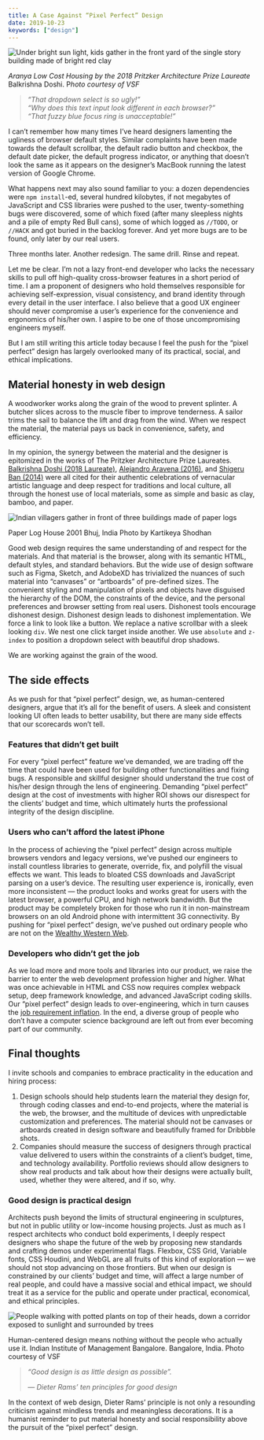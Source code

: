 ```yaml
---
title: A Case Against “Pixel Perfect” Design
date: 2019-10-23
keywords: ["design"]
---
```


![Under bright sun light, kids gather in the front yard of the single story building made of bright red clay](https://miro.medium.com/v2/resize:fit:1000/1*SDGJrRbvlHlbSGCoGBDaFg.jpeg)

_Aranya Low Cost Housing by the 2018 Pritzker Architecture Prize Laureate_ Balkrishna Doshi. P*hoto courtesy of VSF*

> _“That dropdown select is so ugly!”  
> “Why does this text input look different in each browser?”  
> “That fuzzy blue focus ring is unacceptable!”_

I can’t remember how many times I’ve heard designers lamenting the ugliness of browser default styles. Similar complaints have been made towards the default scrollbar, the default radio button and checkbox, the default date picker, the default progress indicator, or anything that doesn’t look the same as it appears on the designer’s MacBook running the latest version of Google Chrome.

What happens next may also sound familiar to you: a dozen dependencies were `npm install`\-ed, several hundred kilobytes, if not megabytes of JavaScript and CSS libraries were pushed to the user, twenty-something bugs were discovered, some of which fixed (after many sleepless nights and a pile of empty Red Bull cans), some of which logged as `//TODO`, or `//HACK` and got buried in the backlog forever. And yet more bugs are to be found, only later by our real users.

Three months later. Another redesign. The same drill. Rinse and repeat.

Let me be clear. I’m not a lazy front-end developer who lacks the necessary skills to pull off high-quality cross-browser features in a short period of time. I am a proponent of designers who hold themselves responsible for achieving self-expression, visual consistency, and brand identity through every detail in the user interface. I also believe that a good UX engineer should never compromise a user’s experience for the convenience and ergonomics of his/her own. I aspire to be one of those uncompromising engineers myself.

But I am still writing this article today because I feel the push for the “pixel perfect” design has largely overlooked many of its practical, social, and ethical implications.

## Material honesty in web design

A woodworker works along the grain of the wood to prevent splinter. A butcher slices across to the muscle fiber to improve tenderness. A sailor trims the sail to balance the lift and drag from the wind. When we respect the material, the material pays us back in convenience, safety, and efficiency.

In my opinion, the synergy between the material and the designer is epitomized in the works of The Pritzker Architecture Prize Laureates. [Balkrishna Doshi (2018 Laureate)](https://www.pritzkerprize.com/laureates/balkrishna-doshi), [Alejandro Aravena (2016)](https://www.pritzkerprize.com/laureates/2016), and [Shigeru Ban (2014)](https://www.pritzkerprize.com/laureates/2014) were all cited for their authentic celebrations of vernacular artistic language and deep respect for traditions and local culture, all through the honest use of local materials, some as simple and basic as clay, bamboo, and paper.

![Indian villagers gather in front of three buildings made of paper logs](https://miro.medium.com/v2/resize:fit:700/1*xVyI7YigSlBDMwCfuctC9Q.jpeg)

Paper Log House 2001 Bhuj, India Photo by Kartikeya Shodhan

Good web design requires the same understanding of and respect for the materials. And that material is the browser, along with its semantic HTML, default styles, and standard behaviors. But the wide use of design software such as Figma, Sketch, and AdobeXD has trivialized the nuances of such material into “canvases” or “artboards” of pre-defined sizes. The convenient styling and manipulation of pixels and objects have disguised the hierarchy of the DOM, the constraints of the device, and the personal preferences and browser setting from real users. Dishonest tools encourage dishonest design. Dishonest design leads to dishonest implementation. We force a link to look like a button. We replace a native scrollbar with a sleek looking `div`. We nest one click target inside another. We use `absolute` and `z-index` to position a dropdown select with beautiful drop shadows.

We are working against the grain of the wood.

## The side effects

As we push for that “pixel perfect” design, we, as human-centered designers, argue that it’s all for the benefit of users. A sleek and consistent looking UI often leads to better usability, but there are many side effects that our scorecards won’t tell.

### Features that didn’t get built

For every “pixel perfect” feature we’ve demanded, we are trading off the time that could have been used for building other functionalities and fixing bugs. A responsible and skillful designer should understand the true cost of his/her design through the lens of engineering. Demanding “pixel perfect” design at the cost of investments with higher ROI shows our disrespect for the clients’ budget and time, which ultimately hurts the professional integrity of the design discipline.

### Users who can’t afford the latest iPhone

In the process of achieving the “pixel perfect” design across multiple browsers vendors and legacy versions, we’ve pushed our engineers to install countless libraries to generate, override, fix, and polyfill the visual effects we want. This leads to bloated CSS downloads and JavaScript parsing on a user’s device. The resulting user experience is, ironically, even more inconsistent — the product looks and works great for users with the latest browser, a powerful CPU, and high network bandwidth. But the product may be completely broken for those who run it in non-mainstream browsers on an old Android phone with intermittent 3G connectivity. By pushing for “pixel perfect” design, we’ve pushed out ordinary people who are not on the [Wealthy Western Web](https://www.smashingmagazine.com/2017/03/world-wide-web-not-wealthy-western-web-part-1/).

### Developers who didn’t get the job

As we load more and more tools and libraries into our product, we raise the barrier to enter the web development profession higher and higher. What was once achievable in HTML and CSS now requires complex webpack setup, deep framework knowledge, and advanced JavaScript coding skills. Our “pixel perfect” design leads to over-engineering, which in turn causes the [job requirement inflation](https://rachelandrew.co.uk/archives/2019/01/30/html-css-and-our-vanishing-industry-entry-points/). In the end, a diverse group of people who don’t have a computer science background are left out from ever becoming part of our community.

## Final thoughts

I invite schools and companies to embrace practicality in the education and hiring process:

1.  Design schools should help students learn the material they design for, through coding classes and end-to-end projects, where the material is the web, the browser, and the multitude of devices with unpredictable customization and preferences. The material should not be canvases or artboards created in design software and beautifully framed for Dribbble shots.
2.  Companies should measure the success of designers through practical value delivered to users within the constraints of a client’s budget, time, and technology availability. Portfolio reviews should allow designers to show real products and talk about how their designs were actually built, used, whether they were altered, and if so, why.

### Good design is practical design

Architects push beyond the limits of structural engineering in sculptures, but not in public utility or low-income housing projects. Just as much as I respect architects who conduct bold experiments, I deeply respect designers who shape the future of the web by proposing new standards and crafting demos under experimental flags. Flexbox, CSS Grid, Variable fonts, CSS Houdini, and WebGL are all fruits of this kind of exploration — we should not stop advancing on those frontiers. But when our design is constrained by our clients’ budget and time, will affect a large number of real people, and could have a massive social and ethical impact, we should treat it as a service for the public and operate under practical, economical, and ethical principles.

![People walking with potted plants on top of their heads, down a corridor exposed to sunlight and surrounded by trees](https://miro.medium.com/v2/resize:fit:700/1*ZEIvdBG0r5HNYkd3HGRjpw.jpeg)

Human-centered design means nothing without the people who actually use it. Indian Institute of Management Bangalore. Bangalore, India. Photo courtesy of VSF

> _“Good design is as little design as possible”._
>
> _— Dieter Rams’ ten principles for good design_

In the context of web design, Dieter Rams’ principle is not only a resounding criticism against mindless trends and meaningless decorations. It is a humanist reminder to put material honesty and social responsibility above the pursuit of the “pixel perfect” design.
